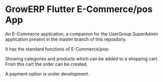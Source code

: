 # GrowERP Flutter E-Commerce/pos App

An E-Commerce application, a companion for the UserGroup.SuperAdmin application present in the master branch of this repository.

It has the standard functions of E-Commerce/pos:

Showing categories and products which can be added to a shopping cart. From this cart the order can be created.

A payment option is under development.
